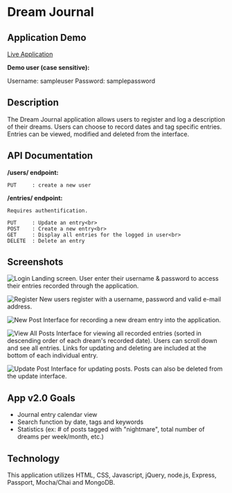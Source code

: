 # Dream Journal

## Application Demo
[Live Application](https://dreamjournal-capstone.herokuapp.com/ "Dream Journal")

**Demo user (case sensitive):**

Username: sampleuser
Password: samplepassword

## Description

The Dream Journal application allows users to register and log a description of their dreams. Users can choose to record dates and tag specific entries. Entries can be viewed, modified and deleted from the interface.

## API Documentation

**/users/ endpoint:**

```PUT     : create a new user```

**/entries/ endpoint:**
```
Requires authentification.

PUT     : Update an entry<br>
POST    : Create a new entry<br>
GET     : Display all entries for the logged in user<br>
DELETE  : Delete an entry
```

## Screenshots

![Login](https://github.com/laursnow/server-side-capstone/blob/master/screenshots/login.png "login")
Landing screen. User enter their username & password to access their entries recorded through the application.

![Register](https://github.com/laursnow/server-side-capstone/blob/master/screenshots/register.png "register")
New users register with a username, password and valid e-mail address.

![New Post](https://github.com/laursnow/server-side-capstone/blob/master/screenshots/newpost.png "new post")
Interface for recording a new dream entry into the application.

![View All Posts](https://github.com/laursnow/server-side-capstone/blob/master/screenshots/viewall.png "view all posts")
Interface for viewing all recorded entries (sorted in descending order of each dream's recorded date). Users can scroll down and see all entries. Links for updating and deleting are included at the bottom of each individual entry.

![Update Post](https://github.com/laursnow/server-side-capstone/blob/master/screenshots/update.png "update post")
Interface for updating posts. Posts can also be deleted from the update interface.

## App v2.0 Goals

* Journal entry calendar view
* Search function by date, tags and keywords
* Statistics (ex: # of posts tagged with "nightmare", total number of dreams per week/month, etc.)

## Technology

This application utilizes HTML, CSS, Javascript, jQuery, node.js, Express, Passport, Mocha/Chai and MongoDB.